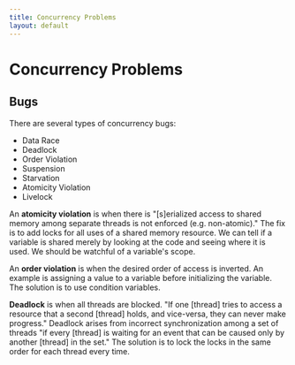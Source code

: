 ```yaml
---
title: Concurrency Problems
layout: default
---
```


# Concurrency Problems

## Bugs

There are several types of concurrency bugs:

- Data Race
- Deadlock
- Order Violation
- Suspension
- Starvation
- Atomicity Violation
- Livelock

An **atomicity violation** is when there is "[s]erialized access to shared memory among separate threads is not enforced (e.g. non-atomic)." The fix is to add locks for all uses of a shared memory resource. We can tell if a variable is shared merely by looking at the code and seeing where it is used. We should be watchful of a variable's scope.

An **order violation** is when the desired order of access is inverted. An example is assigning a value to a variable before initializing the variable. The solution is to use condition variables.

**Deadlock** is when all threads are blocked. "If one [thread] tries to access a resource that a second [thread] holds, and vice-versa, they can never make progress." Deadlock arises from incorrect synchronization among a set of threads "if every [thread] is waiting for an event that can be caused only by another [thread] in the set." The solution is to lock the locks in the same order for each thread every time.
